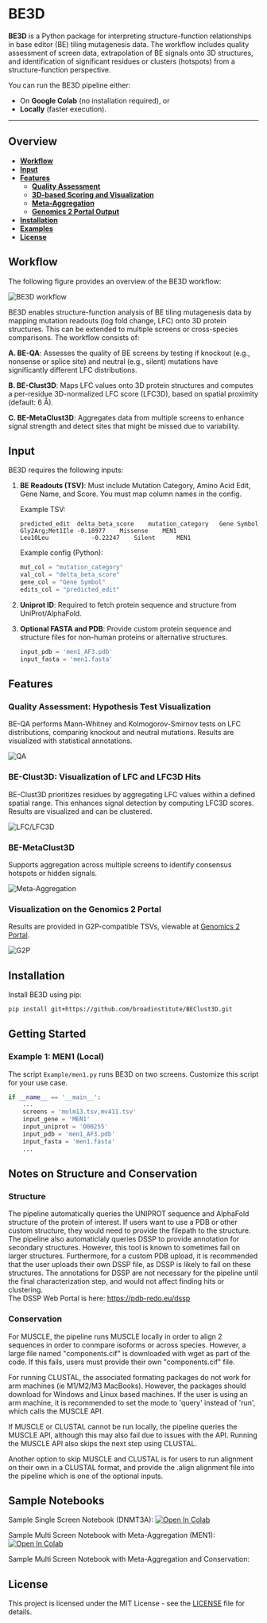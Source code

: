 
# BE3D

**BE3D** is a Python package for interpreting structure-function relationships in base editor (BE) tiling mutagenesis data. The workflow includes quality assessment of screen data, extrapolation of BE signals onto 3D structures, and identification of significant residues or clusters (hotspots) from a structure-function perspective. 

You can run the BE3D pipeline either:
- On **Google Colab** (no installation required), or
- **Locally** (faster execution).

---

## Overview

- **[Workflow](#workflow)**
- **[Input](#input)**
- **[Features](#features)**
    - **[Quality Assessment](#quality-assessment-hypothesis-test-visualization)**
    - **[3D-based Scoring and Visualization](#be-clust3d-visualization-of-lfc-and-lfc3d-hits)**
    - **[Meta-Aggregation](#be-metaclust3d)**
    - **[Genomics 2 Portal Output](#visualization-on-the-genomics-2-portal)**
- **[Installation](#installation)**
- **[Examples](#getting-started)**
- **[License](#license)**

## Workflow

The following figure provides an overview of the BE3D workflow:

![BE3D workflow](imgs/BE3D_workflow.png)

BE3D enables structure-function analysis of BE tiling mutagenesis data by mapping mutation readouts (log fold change, LFC) onto 3D protein structures. This can be extended to multiple screens or cross-species comparisons. The workflow consists of:

**A. BE-QA**: Assesses the quality of BE screens by testing if knockout (e.g., nonsense or splice site) and neutral (e.g., silent) mutations have significantly different LFC distributions.

**B. BE-Clust3D**: Maps LFC values onto 3D protein structures and computes a per-residue 3D-normalized LFC score (LFC3D), based on spatial proximity (default: 6 Å).

**C. BE-MetaClust3D**: Aggregates data from multiple screens to enhance signal strength and detect sites that might be missed due to variability.

## Input

BE3D requires the following inputs:

1. **BE Readouts (TSV)**: Must include Mutation Category, Amino Acid Edit, Gene Name, and Score. You must map column names in the config.

    Example TSV:

    ```tsv
    predicted_edit	delta_beta_score	mutation_category	Gene Symbol
    Gly2Arg;Met1Ile	-0.18977	Missense	MEN1
    Leu10Leu	        -0.22247	Silent		MEN1
    ```

    Example config (Python):

    ```python
    mut_col = "mutation_category"
    val_col = "delta_beta_score"
    gene_col = "Gene Symbol"
    edits_col = "predicted_edit"
    ```

2. **Uniprot ID**: Required to fetch protein sequence and structure from UniProt/AlphaFold.

3. **Optional FASTA and PDB**: Provide custom protein sequence and structure files for non-human proteins or alternative structures.

    ```python
    input_pdb = 'men1_AF3.pdb'
    input_fasta = 'men1.fasta'
    ```

## Features

### Quality Assessment: Hypothesis Test Visualization

BE-QA performs Mann-Whitney and Kolmogorov-Smirnov tests on LFC distributions, comparing knockout and neutral mutations. Results are visualized with statistical annotations.

![QA](imgs/QA.png)

### BE-Clust3D: Visualization of LFC and LFC3D Hits

BE-Clust3D prioritizes residues by aggregating LFC values within a defined spatial range. This enhances signal detection by computing LFC3D scores. Results are visualized and can be clustered.

![LFC/LFC3D](imgs/LFC_and_LFC3D.png)

### BE-MetaClust3D

Supports aggregation across multiple screens to identify consensus hotspots or hidden signals.

![Meta-Aggregation](imgs/Meta-aggregation.png)

### Visualization on the Genomics 2 Portal

Results are provided in G2P-compatible TSVs, viewable at [Genomics 2 Portal](https://g2p.broadinstitute.org/mapping).

![G2P](imgs/G2P.png)

## Installation

Install BE3D using pip:

```bash
pip install git+https://github.com/broadinstitute/BEClust3D.git
```

## Getting Started

### Example 1: MEN1 (Local)

The script `Example/men1.py` runs BE3D on two screens. Customize this script for your use case.

```python
if __name__ == '__main__':
    ...
    screens = 'molm13.tsv,mv411.tsv'
    input_gene = 'MEN1'
    input_uniprot = 'O00255'
    input_pdb = 'men1_AF3.pdb'
    input_fasta = 'men1.fasta'
    ...
```

## Notes on Structure and Conservation

### Structure

The pipeline automatically queries the UNIPROT sequence and AlphaFold structure of the protein of interest. If users want to use a PDB or other custom structure, they would need to provide the filepath to the structure. \
The pipeline also automaticlaly queries DSSP to provide annotation for secondary structures. However, this tool is known to sometimes fail on larger structures. Furthermore, for a custom PDB upload, it is recommended that the user uploads their own DSSP file, as DSSP is likely to fail on these structures. The annotations for DSSP are not necessary for the pipeline until the final characterization step, and would not affect finding hits or clustering. \
The DSSP Web Portal is here: https://pdb-redo.eu/dssp

### Conservation

For MUSCLE, the pipeline runs MUSCLE locally in order to align 2 sequences in order to conmpare isoforms or across species. However, a large file named "components.cif" is downloaded with wget as part of the code. If this fails, users must provide their own "components.cif" file. 

For running CLUSTAL, the associated formating packages do not work for arm machines (ie M1/M2/M3 MacBooks). However, the packages should download for Windows and Linux based machines. If the user is using an arm machine, it is recommended to set the mode to 'query' instead of 'run', which calls the MUSCLE API. 

If MUSCLE or CLUSTAL cannot be run locally, the pipeline queries the MUSCLE API, although this may also fail due to issues with the API. Running the MUSCLE API also skips the next step using CLUSTAL. 

Another option to skip MUSCLE and CLUSTAL is for users to run alignment on their own in a CLUSTAL format, and provide the .align alignment file into the pipeline which is one of the optional inputs. 

## Sample Notebooks

Sample Single Screen Notebook (DNMT3A): 
[![Open In Colab](https://colab.research.google.com/assets/colab-badge.svg)](https://colab.research.google.com/github/broadinstitute/BE3D/blob/main/examples/BEClust3Dv5-SingleScreen-Notebook.ipynb)

Sample Multi Screen Notebook with Meta-Aggregation (MEN1): 
[![Open In Colab](https://colab.research.google.com/assets/colab-badge.svg)](https://colab.research.google.com/github/broadinstitute/BE3D/blob/main/examples/BEClust3Dv5-MultipleScreens-Notebook.ipynb)


Sample Multi Screen Notebook with Meta-Aggregation and Conservation:  

## License

This project is licensed under the MIT License - see the [LICENSE](LICENSE) file for details.
